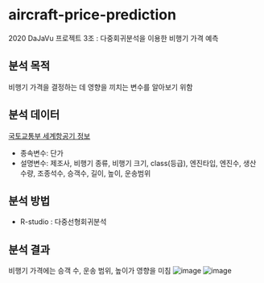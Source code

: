 # aircraft-price-prediction
2020 DaJaVu 프로젝트 3조 : 다중회귀분석을 이용한 비행기 가격 예측

## 분석 목적
비행기 가격을 결정하는 데 영향을 끼치는 변수를 알아보기 위함


## 분석 데이터
[국토교통부 세계항공기 정보](https://www.data.go.kr/data/3048607/fileData.do)
* 종속변수: 단가
* 설명변수: 제조사, 비행기 종류, 비행기 크기, class(등급), 엔진타입, 엔진수, 생산수량, 조종석수, 승객수, 길이, 높이, 운송범위


## 분석 방법
* R-studio : 다중선형회귀분석


## 분석 결과
비행기 가격에는 승객 수, 운송 범위, 높이가 영향을 미침
![image](https://user-images.githubusercontent.com/128488488/235679980-d5f51244-ba14-42cf-980c-94bb89300c23.png)
![image](https://user-images.githubusercontent.com/128488488/235677691-e9a03a18-8cb6-4957-b7a5-70c941e7816c.png)

